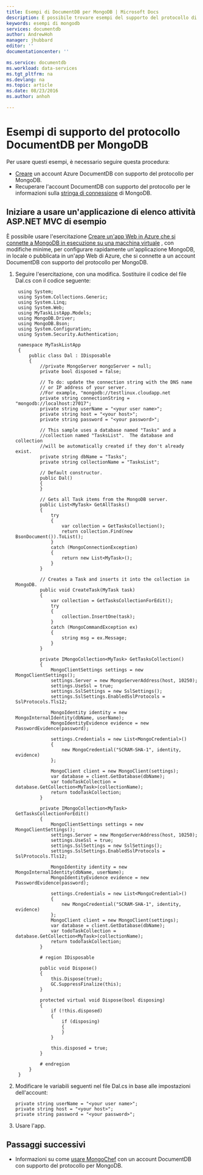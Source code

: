 ```yaml
---
title: Esempi di DocumentDB per MongoDB | Microsoft Docs
description: È possibile trovare esempi del supporto del protocollo di DocumentDB per MongoDB.
keywords: esempi di mongodb
services: documentdb
author: AndrewHoh
manager: jhubbard
editor: ''
documentationcenter: ''

ms.service: documentdb
ms.workload: data-services
ms.tgt_pltfrm: na
ms.devlang: na
ms.topic: article
ms.date: 08/23/2016
ms.author: anhoh

---
```

# <a name="documentdb-protocol-support-for-mongodb-examples"></a>Esempi di supporto del protocollo DocumentDB per MongoDB
Per usare questi esempi, è necessario seguire questa procedura:

* [Creare](documentdb-create-mongodb-account.md) un account Azure DocumentDB con supporto del protocollo per MongoDB.
* Recuperare l'account DocumentDB con supporto del protocollo per le informazioni sulla [stringa di connessione](documentdb-connect-mongodb-account.md) di MongoDB.

## <a name="get-started-with-a-sample-asp.net-mvc-task-list-application"></a>Iniziare a usare un'applicazione di elenco attività ASP.NET MVC di esempio
È possibile usare l'esercitazione [Creare un'app Web in Azure che si connette a MongoDB in esecuzione su una macchina virtuale](../app-service-web/web-sites-dotnet-store-data-mongodb-vm.md) , con modifiche minime, per configurare rapidamente un'applicazione MongoDB, in locale o pubblicata in un'app Web di Azure, che si connette a un account DocumentDB con supporto del protocollo per MongoDB.  

1. Seguire l'esercitazione, con una modifica.  Sostituire il codice del file Dal.cs con il codice seguente:
   
        using System;
        using System.Collections.Generic;
        using System.Linq;
        using System.Web;
        using MyTaskListApp.Models;
        using MongoDB.Driver;
        using MongoDB.Bson;
        using System.Configuration;
        using System.Security.Authentication;
   
        namespace MyTaskListApp
        {
            public class Dal : IDisposable
            {
                //private MongoServer mongoServer = null;
                private bool disposed = false;
   
                // To do: update the connection string with the DNS name
                // or IP address of your server. 
                //For example, "mongodb://testlinux.cloudapp.net
                private string connectionString = "mongodb://localhost:27017";
                private string userName = "<your user name>";
                private string host = "<your host>";
                private string password = "<your password>";
   
                // This sample uses a database named "Tasks" and a 
                //collection named "TasksList".  The database and collection 
                //will be automatically created if they don't already exist.
                private string dbName = "Tasks";
                private string collectionName = "TasksList";
   
                // Default constructor.        
                public Dal()
                {
                }
   
                // Gets all Task items from the MongoDB server.        
                public List<MyTask> GetAllTasks()
                {
                    try
                    {
                        var collection = GetTasksCollection();
                        return collection.Find(new BsonDocument()).ToList();
                    }
                    catch (MongoConnectionException)
                    {
                        return new List<MyTask>();
                    }
                }
   
                // Creates a Task and inserts it into the collection in MongoDB.
                public void CreateTask(MyTask task)
                {
                    var collection = GetTasksCollectionForEdit();
                    try
                    {
                        collection.InsertOne(task);
                    }
                    catch (MongoCommandException ex)
                    {
                        string msg = ex.Message;
                    }
                }
   
                private IMongoCollection<MyTask> GetTasksCollection()
                {
                    MongoClientSettings settings = new MongoClientSettings();
                    settings.Server = new MongoServerAddress(host, 10250);
                    settings.UseSsl = true;
                    settings.SslSettings = new SslSettings();
                    settings.SslSettings.EnabledSslProtocols = SslProtocols.Tls12;
   
                    MongoIdentity identity = new MongoInternalIdentity(dbName, userName);
                    MongoIdentityEvidence evidence = new PasswordEvidence(password);
   
                    settings.Credentials = new List<MongoCredential>()
                    {
                        new MongoCredential("SCRAM-SHA-1", identity, evidence)
                    };
   
                    MongoClient client = new MongoClient(settings);
                    var database = client.GetDatabase(dbName);
                    var todoTaskCollection = database.GetCollection<MyTask>(collectionName);
                    return todoTaskCollection;
                }
   
                private IMongoCollection<MyTask> GetTasksCollectionForEdit()
                {
                    MongoClientSettings settings = new MongoClientSettings();
                    settings.Server = new MongoServerAddress(host, 10250);
                    settings.UseSsl = true;
                    settings.SslSettings = new SslSettings();
                    settings.SslSettings.EnabledSslProtocols = SslProtocols.Tls12;
   
                    MongoIdentity identity = new MongoInternalIdentity(dbName, userName);
                    MongoIdentityEvidence evidence = new PasswordEvidence(password);
   
                    settings.Credentials = new List<MongoCredential>()
                    {
                        new MongoCredential("SCRAM-SHA-1", identity, evidence)
                    };
                    MongoClient client = new MongoClient(settings);
                    var database = client.GetDatabase(dbName);
                    var todoTaskCollection = database.GetCollection<MyTask>(collectionName);
                    return todoTaskCollection;
                }
   
                # region IDisposable
   
                public void Dispose()
                {
                    this.Dispose(true);
                    GC.SuppressFinalize(this);
                }
   
                protected virtual void Dispose(bool disposing)
                {
                    if (!this.disposed)
                    {
                        if (disposing)
                        {
                        }
                    }
   
                    this.disposed = true;
                }
   
                # endregion
            }
        }
2. Modificare le variabili seguenti nel file Dal.cs in base alle impostazioni dell'account:
   
       private string userName = "<your user name>";
       private string host = "<your host>";
       private string password = "<your password>";
3. Usare l'app.

## <a name="next-steps"></a>Passaggi successivi
* Informazioni su come [usare MongoChef](documentdb-mongodb-mongochef.md) con un account DocumentDB con supporto del protocollo per MongoDB.

<!--HONumber=Oct16_HO2-->



